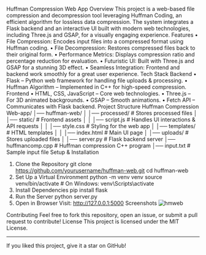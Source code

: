 Huffman Compression Web App
Overview
This project is a web-based file compression and decompression tool leveraging Huffman Coding, an efficient algorithm for lossless data compression. The system integrates a Flask backend and an interactive UI built with modern web technologies, including Three.js and GSAP, for a visually engaging experience.
Features
•	File Compression: Encodes input files into a compressed format using Huffman coding.
•	File Decompression: Restores compressed files back to their original form.
•	Performance Metrics: Displays compression ratio and percentage reduction for evaluation.
•	Futuristic UI: Built with Three.js and GSAP for a stunning 3D effect.
•	Seamless Integration: Frontend and backend work smoothly for a great user experience.
Tech Stack
Backend
•	Flask – Python web framework for handling file uploads & processing.
•	Huffman Algorithm – Implemented in C++ for high-speed compression.
Frontend
•	HTML, CSS, JavaScript – Core web technologies.
•	Three.js – For 3D animated backgrounds.
•	GSAP – Smooth animations.
•	Fetch API – Communicates with Flask backend.
Project Structure
Huffman Compression Web-app/
│── huffman-web/
│   │── processed/            # Stores processed files
│   │── static/               # Frontend assets
│   │   │── script.js         # Handles UI interactions & API requests
│   │   │── style.css         # Styling for the web app
│   │── templates/            # HTML templates
│   │   │── index.html        # Main UI page
│   │── uploads/              # Stores uploaded files
│   │── server.py             # Flask backend server
│── huffmancomp.cpp           # Huffman compression C++ program
│── input.txt                 # Sample input file
Setup & Installation
1. Clone the Repository
git clone https://github.com/yourusername/huffman-web.git
cd huffman-web
2. Set Up a Virtual Environment
python -m venv venv
source venv/bin/activate  # On Windows: venv\Scripts\activate
3. Install Dependencies
pip install flask
4. Run the Server
python server.py
5. Open in Browser
Visit: http://127.0.0.1:5000
Screenshots
 ![hmweb](https://github.com/user-attachments/assets/9175df76-8550-4cc6-ad6e-31868ed403fd)

Contributing
Feel free to fork this repository, open an issue, or submit a pull request to contribute!
License
This project is licensed under the MIT License.
________________________________________
If you liked this project, give it a star on GitHub!


